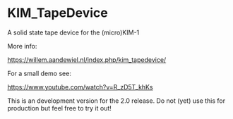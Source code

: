 # KIM_TapeDevice
A solid state tape device for the (micro)KIM-1

More info:

https://willem.aandewiel.nl/index.php/kim_tapedevice/

For a small demo see:

https://www.youtube.com/watch?v=R_zD5T_khKs

This is an development version for the 2.0 release.
Do not (yet) use this for production but feel free to try it out!

